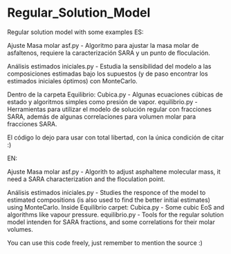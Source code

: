 # Regular_Solution_Model
Regular solution model with some examples
ES:

Ajuste Masa molar asf.py - Algoritmo para ajustar la masa molar de asfaltenos, requiere la caracterización SARA y un punto de floculación.

Análisis estimados iniciales.py - Estudia la sensibilidad del modelo a las composiciones estimadas bajo los supuestos (y de paso encontrar los estimados iniciales óptimos) con MonteCarlo.

Dentro de la carpeta Equilibrio:
	Cubica.py - Algunas ecuaciones cúbicas de estado y algoritmos simples como presión de vapor.
	equilibrio.py - Herramientas para utilizar el modelo de solución regular con fracciones SARA, además de algunas correlaciones para volumen molar
			para fracciones SARA.

El código lo dejo para usar con total libertad, con la única condición de citar :)

EN:

Ajuste Masa molar asf.py - Algorith to adjust asphaltene molecular mass, it need a SARA characterization and the floculation point.

Análisis estimados iniciales.py - Studies the responce of the model to estimated compositions (is also used to find the better initial estimates) using
MonteCarlo. 
Inside Equilibrio carpet:
	Cubica.py - Some cubic EoS and algorithms like vapour pressure.
	equilibrio.py - Tools for the regular solution model intenden for SARA fractions, and some correlations for their molar volumes.

You can use this code freely, just remember to mention the source :)

